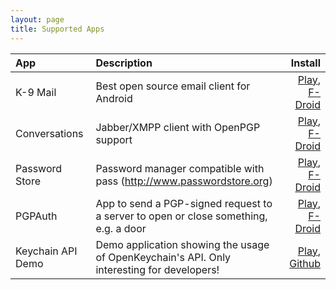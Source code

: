```yaml
---
layout: page
title: Supported Apps
---
```


| App            | Description   | Install |
|:-------------- |:------------- | -------:|
| K-9 Mail       | Best open source email client for Android | [Play](https://play.google.com/store/apps/details?id=com.fsck.k9), [F-Droid](https://f-droid.org/app/com.fsck.k9) |
| Conversations  | Jabber/XMPP client with OpenPGP support | [Play](https://play.google.com/store/apps/details?id=eu.siacs.conversations), [F-Droid](https://f-droid.org/app/eu.siacs.conversations) |
| Password Store | Password manager compatible with pass (http://www.passwordstore.org) | [Play](https://play.google.com/store/apps/details?id=com.zeapo.pwdstore), [F-Droid](https://f-droid.org/repository/browse/?fdid=com.zeapo.pwdstore) |
| PGPAuth        | App to send a PGP-signed request to a server to open or close something, e.g. a door | [Play](https://play.google.com/store/apps/details?id=org.lf_net.pgpunlocker), [F-Droid](https://f-droid.org/app/org.lf_net.pgpunlocker) |
| Keychain API Demo  | Demo application showing the usage of OpenKeychain's API. Only interesting for developers! | [Play](https://play.google.com/store/apps/details?id=org.sufficientlysecure.keychain.demo), [Github](https://github.com/open-keychain/api-example) |
